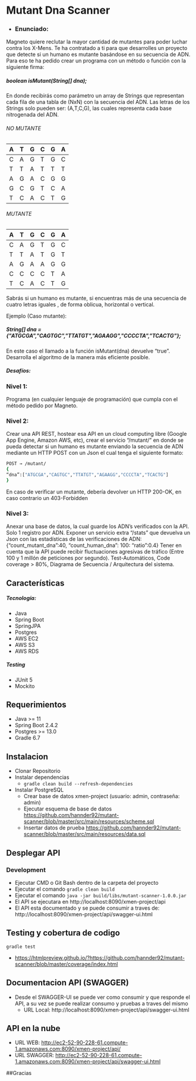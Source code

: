 # Mutant Dna Scanner

- ### Enunciado:
Magneto quiere reclutar la mayor cantidad de mutantes para poder luchar contra los X-Mens.
Te ha contratado a ti para que desarrolles un proyecto que detecte si un humano es mutante basándose en su secuencia de ADN.
Para eso te ha pedido crear un programa con un método o función con la siguiente firma:

##### boolean isMutant(String[] dna);

En donde recibirás como parámetro un array de Strings que representan cada fila de una tabla de (NxN) con la secuencia del ADN. Las letras de los Strings solo pueden ser: (A,T,C,G), las cuales representa cada base nitrogenada del ADN.

###### NO MUTANTE

| A | T | G | C | G | A |
|---|---|---|---|---|---|
| C | A | G | T | G | C |
| T | T | A | T | T | T |
| A | G | A | C | G | G |
| G | C | G | T | C | A |
| T | C | A | C | T | G |

###### MUTANTE

| A | T | G | C | G | A |
|---|---|---|---|---|---|
| C | A | G | T | G | C |
| T | T | A | T | G | T |
| A | G | A | A | G | G |
| C | C | C | C | T | A |
| T | C | A | C | T | G |

Sabrás si un humano es mutante, si encuentras más de una secuencia de cuatro letras iguales , de forma oblicua, horizontal o vertical.

Ejemplo (Caso mutante):

##### String[] dna = {"ATGCGA","CAGTGC","TTATGT","AGAAGG","CCCCTA","TCACTG"};

En este caso el llamado a la función isMutant(dna) devuelve “true”.
Desarrolla el algoritmo de la manera más eficiente posible.

##### Desafíos:

### Nivel 1:

Programa (en cualquier lenguaje de programación) que cumpla con el método pedido por
Magneto.

### Nivel 2:

Crear una API REST, hostear esa API en un cloud computing libre (Google App Engine,
Amazon AWS, etc), crear el servicio “/mutant/” en donde se pueda detectar si un humano es
mutante enviando la secuencia de ADN mediante un HTTP POST con un Json el cual tenga el
siguiente formato:

```sh
POST → /mutant/
{
“dna”:["ATGCGA","CAGTGC","TTATGT","AGAAGG","CCCCTA","TCACTG"]
}
```

En caso de verificar un mutante, debería devolver un HTTP 200-OK, en caso contrario un 403-Forbidden

### Nivel 3:

Anexar una base de datos, la cual guarde los ADN’s verificados con la API.
Solo 1 registro por ADN.
Exponer un servicio extra “/stats” que devuelva un Json con las estadísticas de las verificaciones de ADN: {“count_mutant_dna”:40, “count_human_dna”: 100: “ratio”:0.4}
Tener en cuenta que la API puede recibir fluctuaciones agresivas de tráfico (Entre 100 y 1 millón de peticiones por segundo).
Test-Automáticos, Code coverage > 80%, Diagrama de Secuencia / Arquitectura del sistema.

## Características
##### Tecnología:
- Java
- Spring Boot
- SpringJPA
- Postgres
- AWS EC2
- AWS S3
- AWS RDS

##### Testing
- JUnit 5
- Mockito

## Requerimientos
- Java >= 11
- Spring Boot 2.4.2
- Postgres >= 13.0
- Gradle 6.7

## Instalacion
- Clonar Repositorio
- Instalar dependencias
  - ```gradle clean build --refresh-dependencies```
- Instalar PostgreSQL
  - Crear base de datos xmen-project (usuario: admin, contraseña: admin)
  - Ejecutar esquema de base de datos https://github.com/hannder92/mutant-scanner/blob/master/src/main/resources/scheme.sql
  - Insertar datos de prueba https://github.com/hannder92/mutant-scanner/blob/master/src/main/resources/data.sql

## Desplegar API
### Development
- Ejecutar CMD o Git Bash dentro de la carpeta del proyecto
- Ejecutar el comando ```gradle clean build```
- Ejecutar el comando ```java -jar build/libs/mutant-scanner-1.0.0.jar```
- El API se ejecutara en http://localhost:8090/xmen-project/api
- El API esta documentado y se puede consumir a traves de: http://localhost:8090/xmen-project/api/swagger-ui.html

## Testing y cobertura de codigo
```
gradle test
```
- https://htmlpreview.github.io/?https://github.com/hannder92/mutant-scanner/blob/master/coverage/index.html

## Documentacion API (SWAGGER)
- Desde el SWAGGER-UI se puede ver como consumir y que responde el API, a su vez se puede realizar consumo y pruebas a traves del mismo
  - URL Local: http://localhost:8090/xmen-project/api/swagger-ui.html

## API en la nube
- URL WEB: http://ec2-52-90-228-61.compute-1.amazonaws.com:8090/xmen-project/api/
- URL SWAGGER: http://ec2-52-90-228-61.compute-1.amazonaws.com:8090/xmen-project/api/swagger-ui.html

##Gracias

  
